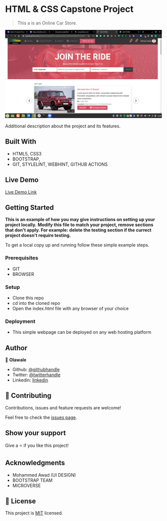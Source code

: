 # HTML & CSS Capstone Project

> This a is an Online Car Store.

![screenshot](assets/images/screen.png)

Additional description about the project and its features.

## Built With

- HTML5, CSS3
- BOOTSTRAP,
- GIT, STYLELINT, WEBHINT, GITHUB ACTIONS

## Live Demo

[Live Demo Link](https://rawcdn.githack.com/OlawaleJoseph/html-capstone/b36c70aa93245d654cf12564f2454912e59b20a1/index.html)


## Getting Started

**This is an example of how you may give instructions on setting up your project locally.**
**Modify this file to match your project, remove sections that don't apply. For example: delete the testing section if the currect project doesn't require testing.**


To get a local copy up and running follow these simple example steps.

### Prerequisites
- GIT
- BROWSER

### Setup
- Clone this repo
- cd into the cloned repo
- Open the index.html file with any browser of your choice

### Deployment
- This simple webpage can be deployed on any web hosting platform

## Author

👤 **Olawale**

- Github: [@githubhandle](https://github.com/OlawaleJoseph)
- Twitter: [@twitterhandle](https://twitter.com/javanode123)
- Linkedin: [linkedin](www.linkedin.com/in/olawale-adedeko)

## 🤝 Contributing

Contributions, issues and feature requests are welcome!

Feel free to check the [issues page](https://github.com/OlawaleJoseph/newsweek-clone/issues).

## Show your support

Give a ⭐️ if you like this project!

## Acknowledgments

- Mohammed Awad (UI DESIGN)
- BOOTSTRAP TEAM
- MICROVERSE

## 📝 License

This project is [MIT](lic.url) licensed.

